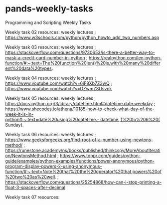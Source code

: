 # pands-weekly-tasks
Programming and Scripting Weekly Tasks

Weekly task 02 resources:
weekly lectures ; https://www.w3schools.com/python/python_howto_add_two_numbers.asp

Weekly task 03 resources:
weekly lectures ; https://stackoverflow.com/questions/9730653/is-there-a-better-way-to-mask-a-credit-card-number-in-python ; https://realpython.com/len-python-function/#:~:text=The%20function%20len()%20is,with%20many%20different%20data%20types.

Weekly task 04 resources:
weekly lectures ; https://www.youtube.com/watch?v=6iF8Xb7Z3wQ ; https://www.youtube.com/watch?v=DZwmZ8Usvnk

Weekly task 05 resources:
weekly lectures ; https://docs.python.org/3/library/datetime.html#datetime.date.weekday ; https://www.shecodes.io/athena/10185-how-to-check-what-day-of-the-week-it-is-in-python#:~:text=date%20using%20datetime.-,datetime.,)%20to%206%20(Sunday).

Weekly task 06 resources:
weekly lectures ; https://www.geeksforgeeks.org/find-root-of-a-number-using-newtons-method/ ; https://runestone.academy/ns/books/published/thinkcspy/MoreAboutIteration/NewtonsMethod.html ; https://www.toppr.com/guides/python-guide/examples/python-examples/functions/power-anonymous/python-program-display-powers-2-using-anonymous-function/#:~:text=Note%20that%20the%20operator%20that,powers%20of%20two%20as%20well. ; https://stackoverflow.com/questions/25254868/how-can-i-stop-printing-a-float-3-spaces-after-decimal

Weekly task 07 resources:
